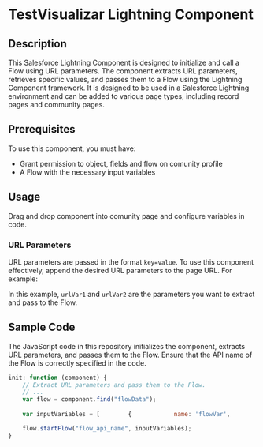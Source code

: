 # TestVisualizar Lightning Component

## Description

This Salesforce Lightning Component is designed to initialize and call a Flow using URL parameters. The component extracts URL parameters, retrieves specific values, and passes them to a Flow using the Lightning Component framework. It is designed to be used in a Salesforce Lightning environment and can be added to various page types, including record pages and community pages.

## Prerequisites

To use this component, you must have:

- Grant permission to object, fields and flow on comunity profile
- A Flow with the necessary input variables

## Usage

Drag and drop component into comunity page and configure variables in code.

### URL Parameters

URL parameters are passed in the format `key=value`. To use this component effectively, append the desired URL parameters to the page URL. For example:

In this example, `urlVar1` and `urlVar2` are the parameters you want to extract and pass to the Flow.

## Sample Code

The JavaScript code in this repository initializes the component, extracts URL parameters, and passes them to the Flow. Ensure that the API name of the Flow is correctly specified in the code.

```javascript
init: function (component) {
    // Extract URL parameters and pass them to the Flow.
    // ...
    var flow = component.find("flowData");
    
    var inputVariables = [        {            name: 'flowVar',            type: 'String',            value: urlVar1        }    ];

    flow.startFlow("flow_api_name", inputVariables);
}
